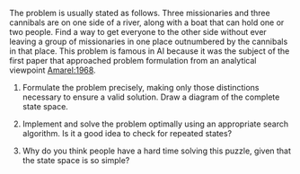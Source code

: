 

The problem is usually stated as follows. Three
missionaries and three cannibals are on one side of a river, along with
a boat that can hold one or two people. Find a way to get everyone to
the other side without ever leaving a group of missionaries in one place
outnumbered by the cannibals in that place. This problem is famous in AI
because it was the subject of the first paper that approached problem
formulation from an analytical viewpoint <a href="#" class="paperRef" title="">Amarel:1968</a>. <br>

1.  Formulate the problem precisely, making only those distinctions
    necessary to ensure a valid solution. Draw a diagram of the complete
    state space.<br>

2.  Implement and solve the problem optimally using an appropriate
    search algorithm. Is it a good idea to check for repeated states? <br>

3.  Why do you think people have a hard time solving this puzzle, given
    that the state space is so simple? <br>

